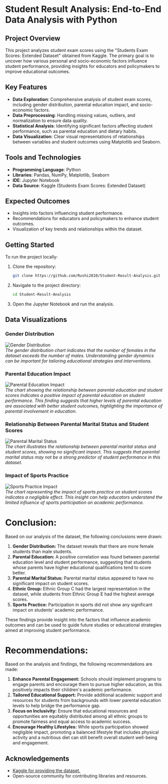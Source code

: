 # Student Result Analysis: End-to-End Data Analysis with Python

## Project Overview
This project analyzes student exam scores using the "Students Exam Scores: Extended Dataset" obtained from Kaggle. The primary goal is to uncover how various personal and socio-economic factors influence student performance, providing insights for educators and policymakers to improve educational outcomes.

## Key Features
- **Data Exploration**: Comprehensive analysis of student exam scores, including gender distribution, parental education impact, and socio-economic factors.
- **Data Preprocessing**: Handling missing values, outliers, and normalization to ensure data quality.
- **Statistical Analysis**: Identifying significant factors affecting student performance, such as parental education and dietary habits.
- **Data Visualization**: Clear visual representations of relationships between variables and student outcomes using Matplotlib and Seaborn.
  
## Tools and Technologies
- **Programming Language**: Python
- **Libraries**: Pandas, NumPy, Matplotlib, Seaborn
- **IDE**: Jupyter Notebook
- **Data Source**: Kaggle (Students Exam Scores: Extended Dataset)

## Expected Outcomes
- Insights into factors influencing student performance.
- Recommendations for educators and policymakers to enhance student outcomes.
- Visualization of key trends and relationships within the dataset.

## Getting Started
To run the project locally:
1. Clone the repository:  
   ```bash
   git clone https://github.com/Rushi2810/Student-Result-Analysis.git
2. Navigate to the project directory:
   ```bash
   cd Student-Result-Analysis
3. Open the Jupyter Notebook and run the analysis.




## Data Visualizations

### Gender Distribution
![Gender Distribution](ss/gender_distribution.png)  
*The gender distribution chart indicates that the number of females in the dataset exceeds the number of males. Understanding gender dynamics can be important for tailoring educational strategies and interventions.*

### Parental Education Impact
![Parental Education Impact](ss/parentedu&studentscore.png)  
*The chart showing the relationship between parental education and student scores indicates a positive impact of parental education on student performance. This finding suggests that higher levels of parental education are associated with better student outcomes, highlighting the importance of parental involvement in education.*

### Relationship Between Parental Marital Status and Student Scores
![Parental Marital Status](ss/parent's_martial_status.png)  
*The chart illustrates the relationship between parental marital status and student scores, showing no significant impact. This suggests that parental marital status may not be a strong predictor of student performance in this dataset.*

### Impact of Sports Practice
![Sports Practice Impact](ss/sport_practice.png)  
*The chart representing the impact of sports practice on student scores indicates a negligible effect. This insight can help educators understand the limited influence of sports participation on academic performance.*

# Conclusion:

Based on our analysis of the dataset, the following conclusions were drawn:

1. **Gender Distribution:** The dataset reveals that there are more female students than male students.
2. **Parental Education:** A positive correlation was found between parental education level and student performance, suggesting that students whose parents have higher educational qualifications tend to score better.
3. **Parental Marital Status:** Parental marital status appeared to have no significant impact on student scores.
4. **Ethnic Group:** Ethnic Group C had the largest representation in the dataset, while students from Ethnic Group E had the highest average scores.
5. **Sports Practice:** Participation in sports did not show any significant impact on students' academic performance.

These findings provide insight into the factors that influence academic outcomes and can be used to guide future studies or educational strategies aimed at improving student performance.

# Recommendations:

Based on the analysis and findings, the following recommendations are made:

1. **Enhance Parental Engagement:** Schools should implement programs to engage parents and encourage them to pursue higher education, as this positively impacts their children's academic performance.
2. **Tailored Educational Support:** Provide additional academic support and resources for students from backgrounds with lower parental education levels to help bridge the performance gap.
3. **Focus on Inclusivity:** Ensure that educational resources and opportunities are equitably distributed among all ethnic groups to promote fairness and equal access to academic success.
4. **Encourage Healthy Lifestyles:** While sports participation showed negligible impact, promoting a balanced lifestyle that includes physical activity and a nutritious diet can still benefit overall student well-being and engagement.

## Acknowledgements

 - [Kaggle for providing the dataset.](https://www.kaggle.com/datasets/desalegngeb/students-exam-scores/data)
 - Open-source community for contributing libraries and resources.
